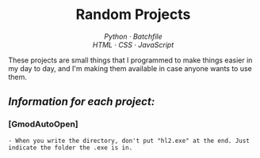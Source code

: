 <h1 align="center">
    Random Projects
</h1>

<p align="center">
    <i>Python · Batchfile</i><br>
    <i>HTML · CSS · JavaScript</i> 
</p>

These projects are small things that I programmed to make things easier in my day to day, and I'm making them available in case anyone wants to use them.

## ***Information for each project:***<br>
### [GmodAutoOpen]
```- When you write the directory, don't put "hl2.exe" at the end. Just indicate the folder the .exe is in.```
